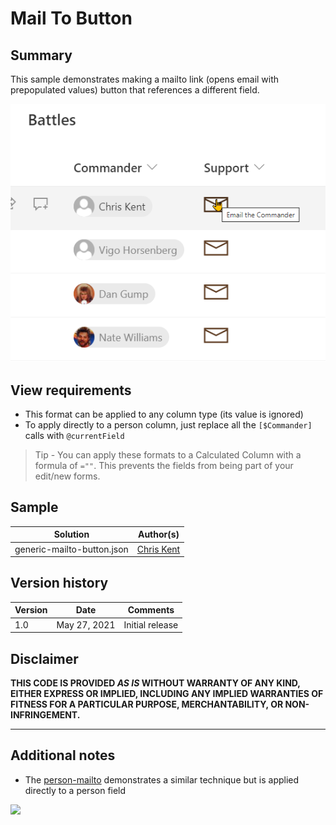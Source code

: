 # Mail To Button

## Summary
This sample demonstrates making a mailto link (opens email with prepopulated values) button that references a different field.

![screenshot of the sample](./assets/screenshot.png)


## View requirements
- This format can be applied to any column type (its value is ignored)
- To apply directly to a person column, just replace all the `[$Commander]` calls with `@currentField`

> Tip - You can apply these formats to a Calculated Column with a formula of `=""`. This prevents the fields from being part of your edit/new forms.

## Sample

Solution|Author(s)
--------|---------
generic-mailto-button.json | [Chris Kent](https://twitter.com/thechriskent)

## Version history

Version|Date|Comments
-------|----|--------
1.0|May 27, 2021|Initial release

## Disclaimer
**THIS CODE IS PROVIDED *AS IS* WITHOUT WARRANTY OF ANY KIND, EITHER EXPRESS OR IMPLIED, INCLUDING ANY IMPLIED WARRANTIES OF FITNESS FOR A PARTICULAR PURPOSE, MERCHANTABILITY, OR NON-INFRINGEMENT.**

---

## Additional notes

- The [person-mailto](../person-mailto/) demonstrates a similar technique but is applied directly to a person field


<img src="https://pnptelemetry.azurewebsites.net/sp-dev-list-formatting/column-samples/generic-mailto-button" />
